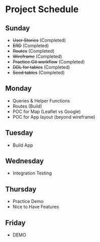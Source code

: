 # Project Schedule

## Sunday
- ~~User Stories~~ (Completed)
- ~~ERD~~ (Completed)
- ~~Routes~~ (Completed)
- ~~Wireframe~~ (Completed)
- ~~Practice Git workflow~~ (Completed)
- ~~DDL for tables~~ (Completed)
- ~~Seed tables~~ (Completed)

## Monday
- Queries & Helper Functions
- Routes (Build)
- POC for Map (Leaflet vs Google)
- POC for App layout (beyond wireframe)

## Tuesday
- Build App

## Wednesday
- Integration Testing

## Thursday
- Practice Demo
- Nice to Have Features

## Friday
- DEMO
